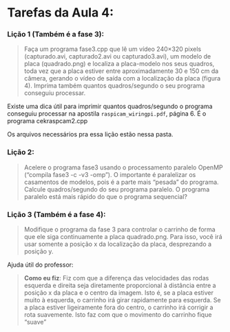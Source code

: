 # Tarefas da Aula 4:
### Lição 1 (Também é a fase 3):
> Faça um programa fase3.cpp que lê um vídeo 240×320 pixels (capturado.avi, capturado2.avi ou capturado3.avi), um modelo de placa (quadrado.png) e localiza a placa-modelo nos seus quadros, toda vez que a placa estiver entre aproximadamente 30 e 150 cm da câmera, gerando o vídeo de saída com a localização da placa (figura 4). Imprima também quantos quadros/segundo o seu programa conseguiu processar.

Existe uma dica útil para imprimir quantos quadros/segundo o programa conseguiu processar na apostila <code>raspicam_wiringpi.pdf</code>, página 6. É o programa cekraspcam2.cpp

Os arquivos necessários pra essa lição estão nessa pasta.

### Lição 2:
> Acelere o programa fase3 usando o processamento paralelo OpenMP (“compila fase3 -c -v3 -omp”). O importante é paralelizar os casamentos de modelos, pois é a parte mais “pesada” do programa. Calcule quadros/segundo do seu programa paralelo. O programa paralelo está mais rápido do que o programa sequencial?

### Lição 3 (Também é a fase 4):
> Modifique o programa da fase 3 para controlar o carrinho de forma que ele siga continuamente a placa quadrado.png. Para isso, você irá usar somente a posição x da localização da placa, desprezando a posição y.

Ajuda útil do professor:
> **Como eu fiz**: Fiz com que a diferença das velocidades das rodas esquerda e direita seja diretamente proporcional à distância entre a posição x da placa e o centro da imagem. Isto é, se a placa estiver muito à esquerda, o carrinho irá girar rapidamente para esquerda. Se a placa estiver ligeiramente fora do centro, o carrinho irá corrigir a rota suavemente. Isto faz com que o movimento do carrinho fique “suave”